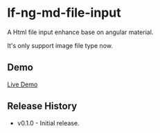 # lf-ng-md-file-input
A Html file input enhance base on angular material.

It's only support image file type now.

## Demo

[Live Demo](http://shuyu.github.io/lf-ng-md-file-input/example/)

## Release History
 
* v0.1.0 - Initial release.
